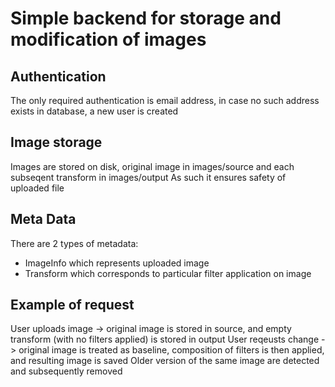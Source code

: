 # Simple backend for storage and modification of images
## Authentication
The only required authentication is email address, in case no such address exists in database, a new user is created
## Image storage
Images are stored on disk, original image in images/source and each subseqent transform in images/output
As such it ensures safety of uploaded file
## Meta Data
There are 2 types of metadata:
- ImageInfo which represents uploaded image
- Transform which corresponds to particular filter application on image
## Example of request
User uploads image -> original image is stored in source, and empty transform (with no filters applied) is stored in output
User reqeusts change -> original image is treated as baseline, composition of filters is then applied, and resulting image is saved
Older version of the same image are detected and subsequently removed
